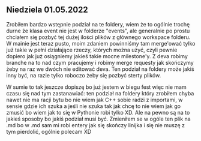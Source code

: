 ## Niedziela 01.05.2022
Zrobiłem bardzo wstępnie podział na te foldery, wiem że to ogólnie trochę durne że klasa event nie jest w folderze "events", ale generalnie po prostu chciałem się pozbyć tej dużej ilości plików z głównego workspace folderu. W mainie jest teraz pusto, moim zdaniem powinniśmy tam merge'ować tylko już takie w pełni działające rzeczy, których można użyć, czyli pewnie dopiero jak już osiągniemy jakieś takie mocne milestone'y. Z deva robimy branche na to nad czym pracujemy i robimy merge requesty jak skończymy żeby na raz we dwóch nie editować deva. Ten podział na foldery może jakiś inny być, na razie tylko roboczo żeby się pozbyć sterty plików.

W sumie to tak jeszcze dopiszę bo już jestem w biegu fest więc nie mam czasu się nad tym zastanawiać: ten podział na foldery który zrobiłem chyba nawet nie ma racji bytu bo nie wiem jak C++ sobie radzi z importami, w sensie gdzie ich szuka a jeśli nie szuka tak jak chcę to nie wiem jak go zmusić bo wiem jak to się w Pythonie robi tylko XD. Ale na pewno są na to jakieś sposoby bo jakiś podział musi być. Zmieniłem se w ogóle ten plik na .md bo w .md sam mi robi entery jak się skończy linijka i się nie muszę z tym pierdolić, ogólnie polecam XD